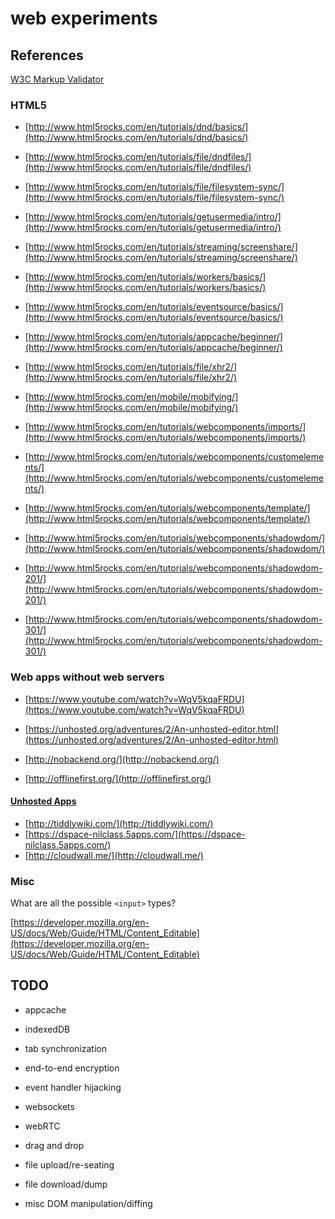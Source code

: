 # web experiments

## References

[W3C Markup Validator](https://validator.w3.org/)

### HTML5

* [http://www.html5rocks.com/en/tutorials/dnd/basics/](http://www.html5rocks.com/en/tutorials/dnd/basics/)
* [http://www.html5rocks.com/en/tutorials/file/dndfiles/](http://www.html5rocks.com/en/tutorials/file/dndfiles/)
* [http://www.html5rocks.com/en/tutorials/file/filesystem-sync/](http://www.html5rocks.com/en/tutorials/file/filesystem-sync/)

* [http://www.html5rocks.com/en/tutorials/getusermedia/intro/](http://www.html5rocks.com/en/tutorials/getusermedia/intro/)
* [http://www.html5rocks.com/en/tutorials/streaming/screenshare/](http://www.html5rocks.com/en/tutorials/streaming/screenshare/)

* [http://www.html5rocks.com/en/tutorials/workers/basics/](http://www.html5rocks.com/en/tutorials/workers/basics/)
* [http://www.html5rocks.com/en/tutorials/eventsource/basics/](http://www.html5rocks.com/en/tutorials/eventsource/basics/)
* [http://www.html5rocks.com/en/tutorials/appcache/beginner/](http://www.html5rocks.com/en/tutorials/appcache/beginner/)
* [http://www.html5rocks.com/en/tutorials/file/xhr2/](http://www.html5rocks.com/en/tutorials/file/xhr2/)

* [http://www.html5rocks.com/en/mobile/mobifying/](http://www.html5rocks.com/en/mobile/mobifying/)
* [http://www.html5rocks.com/en/tutorials/webcomponents/imports/](http://www.html5rocks.com/en/tutorials/webcomponents/imports/)
* [http://www.html5rocks.com/en/tutorials/webcomponents/customelements/](http://www.html5rocks.com/en/tutorials/webcomponents/customelements/)
* [http://www.html5rocks.com/en/tutorials/webcomponents/template/](http://www.html5rocks.com/en/tutorials/webcomponents/template/)

* [http://www.html5rocks.com/en/tutorials/webcomponents/shadowdom/](http://www.html5rocks.com/en/tutorials/webcomponents/shadowdom/)
* [http://www.html5rocks.com/en/tutorials/webcomponents/shadowdom-201/](http://www.html5rocks.com/en/tutorials/webcomponents/shadowdom-201/)
* [http://www.html5rocks.com/en/tutorials/webcomponents/shadowdom-301/](http://www.html5rocks.com/en/tutorials/webcomponents/shadowdom-301/)

### Web apps without web servers

* [https://www.youtube.com/watch?v=WqV5kqaFRDU](https://www.youtube.com/watch?v=WqV5kqaFRDU)

* [https://unhosted.org/adventures/2/An-unhosted-editor.html](https://unhosted.org/adventures/2/An-unhosted-editor.html)
* [http://nobackend.org/](http://nobackend.org/)
* [http://offlinefirst.org/](http://offlinefirst.org/)

#### [Unhosted Apps](https://unhosted.org/apps/)

* [http://tiddlywiki.com/](http://tiddlywiki.com/)
* [https://dspace-nilclass.5apps.com/](https://dspace-nilclass.5apps.com/)
* [http://cloudwall.me/](http://cloudwall.me/)

### Misc

What are all the possible `<input>` types?

[https://developer.mozilla.org/en-US/docs/Web/Guide/HTML/Content_Editable](https://developer.mozilla.org/en-US/docs/Web/Guide/HTML/Content_Editable)

## TODO

* appcache
* indexedDB
* tab synchronization
* end-to-end encryption
* event handler hijacking
* websockets
* webRTC

* drag and drop
* file upload/re-seating
* file download/dump

* misc DOM manipulation/diffing
